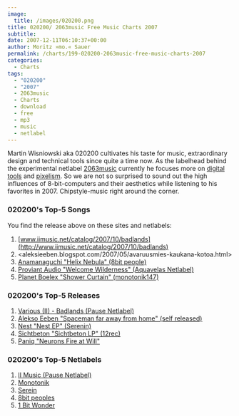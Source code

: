 ```yaml
---
image:
  title: /images/020200.png
title: 020200/ 2063music Free Music Charts 2007
subtitle: 
date: 2007-12-11T06:10:37+00:00
author: Moritz »mo.« Sauer
permalink: /charts/199-020200-2063music-free-music-charts-2007
categories:
  - Charts
tags:
  - "020200"
  - "2007"
  - 2063music
  - Charts
  - download
  - free
  - mp3
  - music
  - netlabel
---
```

Martin Wisniowski aka 020200 cultivates his taste for music, extraordinary design and technical tools since quite a time now. As the labelhead behind the experimental netlabel [2063music](http://2063music.de) currently he focuses more on [digital tools](http://digitaltools.node3000.com) and [pixelism](http://scnclr.de). So we are not so surprised to sound out the high influences of 8-bit-computers and their aesthetics while listening to his favorites in 2007. Chipstyle-music right around the corner.<!--more-->

### 020200's Top-5 Songs

You find the release above on these sites and netlabels:

  1. [www.iimusic.net/catalog/2007/10/badlands](http://www.iimusic.net/catalog/2007/10/badlands)
  2. <aleksieeben.blogspot.com/2007/05/avaruusmies-kaukana-kotoa.html>
  3. [Anamanaguchi "Helix Nebula" (8bit people)](http://www.8bitpeoples.com)
  4. [Proviant Audio "Welcome Wilderness" (Aquavelas Netlabel)](http://www.aquavelvas.com)
  5. [Planet Boelex "Shower Curtain" (monotonik147)](http://www.mono211.com/content/news.html)

### 020200's Top-5 Releases

  1. [Various (II) - Badlands (Pause Netlabel)](http://www.iimusic.net/catalog/2007/10/badlands)
  2. [Alekso Eeben "Spaceman far away from home" (self released)](http://aleksieeben.blogspot.com/2007/05/avaruusmies-kaukana-kotoa.html)
  3. [Nest "Nest EP" (Serenin)](http://serein.co.uk/music/ser013/)
  4. [Sichtbeton "Sichtbeton LP" (12rec)](http://www.archive.org/details/12rec.010)
  5. [Paniq "Neurons Fire at Will"](http://www.paniq.org/albums/neurons_fire_at_will)

### 020200's Top-5 Netlabels

  1. [II Music (Pause Netlabel)](http://www.iimusic.net)
  2. [Monotonik](http://www.mono211.com/content/news.html)
  3. [Serein](http://www.serein.co.uk)
  4. [8bit peoples](http://www.8bitpeoples.com)
  5. [1 Bit Wonder](http://www.1bit-wonder.com/)